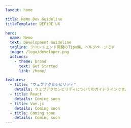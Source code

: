 ```yaml
---
layout: home

title: Nemo Dev Guideline
titleTemplate: DEFiDE UX

hero:
  name: Nemo
  text: Development Guideline
  tagline: フロントエンド開発のTips集、ヘルプページです
  image: /logo/developer.png
  actions:
    - theme: brand
      text: Get Started
      link: /home/

features:
  - title: "ウェブアクセシビリティ"
    details: ウェブアクセシビリティについてのガイドラインです。
  - title: React
    details: Coming soon
  - title: Vue.js
    details: Coming soon
  - title: Coming soon
    details: Coming soon
---
```

